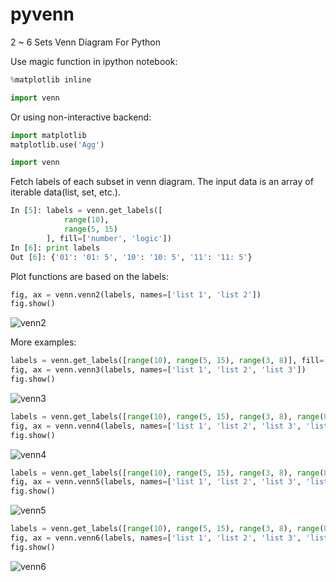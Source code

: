 # pyvenn
2 ~ 6 Sets Venn Diagram For Python

Use magic function in ipython notebook:
```python
%matplotlib inline

import venn
```

Or using non-interactive backend:
```python
import matplotlib
matplotlib.use('Agg')

import venn
```

Fetch labels of each subset in venn diagram. The input data is an array of iterable data(list, set, etc.). 
```python
In [5]: labels = venn.get_labels([
            range(10),
            range(5, 15)
        ], fill=['number', 'logic'])
In [6]: print labels
Out [6]: {'01': '01: 5', '10': '10: 5', '11': '11: 5'}
```

Plot functions are based on the labels:
```python
fig, ax = venn.venn2(labels, names=['list 1', 'list 2'])
fig.show()
```

![venn2](https://raw.githubusercontent.com/wiki/tctianchi/pyvenn/venn2.png)

More examples:
```python
labels = venn.get_labels([range(10), range(5, 15), range(3, 8)], fill=['number', 'logic'])
fig, ax = venn.venn3(labels, names=['list 1', 'list 2', 'list 3'])
fig.show()
```

![venn3](https://raw.githubusercontent.com/wiki/tctianchi/pyvenn/venn3.png)

```python
labels = venn.get_labels([range(10), range(5, 15), range(3, 8), range(8, 17)], fill=['number', 'logic'])
fig, ax = venn.venn4(labels, names=['list 1', 'list 2', 'list 3', 'list 4'])
fig.show()
```

![venn4](https://raw.githubusercontent.com/wiki/tctianchi/pyvenn/venn4.png)

```python
labels = venn.get_labels([range(10), range(5, 15), range(3, 8), range(8, 17), range(10, 20)], fill=['number', 'logic'])
fig, ax = venn.venn5(labels, names=['list 1', 'list 2', 'list 3', 'list 4', 'list 5'])
fig.show()
```

![venn5](https://raw.githubusercontent.com/wiki/tctianchi/pyvenn/venn5.png)

```python
labels = venn.get_labels([range(10), range(5, 15), range(3, 8), range(8, 17), range(10, 20), range(13, 25)], fill=['number', 'logic'])
fig, ax = venn.venn6(labels, names=['list 1', 'list 2', 'list 3', 'list 4', 'list 5', 'list 6'])
fig.show()
```

![venn6](https://raw.githubusercontent.com/wiki/tctianchi/pyvenn/venn6.png)
